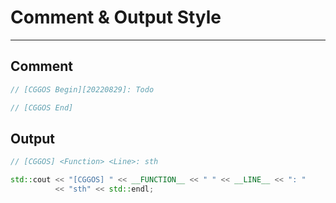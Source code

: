 # Comment & Output Style

---

## Comment

```cpp
// [CGGOS Begin][20220829]: Todo

// [CGGOS End]
```

## Output

```cpp
// [CGGOS] <Function> <Line>: sth

std::cout << "[CGGOS] " << __FUNCTION__ << " " << __LINE__ << ": "
          << "sth" << std::endl;
```
